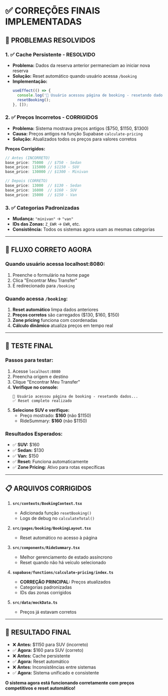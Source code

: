 # ✅ CORREÇÕES FINAIS IMPLEMENTADAS

## 🎯 **PROBLEMAS RESOLVIDOS**

### **1. ✅ Cache Persistente - RESOLVIDO**
- **Problema:** Dados da reserva anterior permaneciam ao iniciar nova reserva
- **Solução:** Reset automático quando usuário acessa `/booking`
- **Implementação:** 
  ```typescript
  useEffect(() => {
    console.log('🔄 Usuário acessou página de booking - resetando dados...');
    resetBooking();
  }, []);
  ```

### **2. ✅ Preços Incorretos - CORRIGIDOS**
- **Problema:** Sistema mostrava preços antigos ($750, $1150, $1300)
- **Causa:** Preços antigos na função Supabase `calculate-pricing`
- **Solução:** Atualizados todos os preços para valores corretos

**Preços Corrigidos:**
```typescript
// Antes (INCORRETO)
base_price: 75000  // $750 - Sedan
base_price: 115000 // $1150 - SUV  
base_price: 130000 // $1300 - Minivan

// Depois (CORRETO)
base_price: 13000  // $130 - Sedan
base_price: 16000  // $160 - SUV
base_price: 15000  // $150 - Van
```

### **3. ✅ Categorias Padronizadas**
- **Mudança:** `"minivan"` → `"van"`
- **IDs das Zonas:** `Z_EWR` → `EWR`, etc.
- **Consistência:** Todos os sistemas agora usam as mesmas categorias

---

## 🔄 **FLUXO CORRETO AGORA**

### **Quando usuário acessa localhost:8080:**
1. Preenche o formulário na home page
2. Clica "Encontrar Meu Transfer"
3. É redirecionado para `/booking`

### **Quando acessa `/booking`:**
1. **Reset automático** limpa dados anteriores
2. **Preços corretos** são carregados ($130, $160, $150)
3. **Zone pricing** funciona com coordenadas
4. **Cálculo dinâmico** atualiza preços em tempo real

---

## 🧪 **TESTE FINAL**

### **Passos para testar:**
1. Acesse `localhost:8080`
2. Preencha origem e destino
3. Clique "Encontrar Meu Transfer"
4. **Verifique no console:**
   ```
   🔄 Usuário acessou página de booking - resetando dados...
   ✅ Reset completo realizado
   ```
5. **Selecione SUV e verifique:**
   - Preço mostrado: **$160** (não $1150)
   - RideSummary: **$160** (não $1150)

### **Resultados Esperados:**
- ✅ **SUV:** $160
- ✅ **Sedan:** $130  
- ✅ **Van:** $150
- ✅ **Reset:** Funciona automaticamente
- ✅ **Zone Pricing:** Ativo para rotas específicas

---

## 📋 **ARQUIVOS CORRIGIDOS**

1. **`src/contexts/BookingContext.tsx`**
   - Adicionada função `resetBooking()`
   - Logs de debug no `calculateTotal()`

2. **`src/pages/booking/BookingLayout.tsx`**
   - Reset automático no acesso à página

3. **`src/components/RideSummary.tsx`**
   - Melhor gerenciamento de estado assíncrono
   - Reset quando não há veículo selecionado

4. **`supabase/functions/calculate-pricing/index.ts`**
   - **CORREÇÃO PRINCIPAL:** Preços atualizados
   - Categorias padronizadas
   - IDs das zonas corrigidos

5. **`src/data/mockData.ts`**
   - Preços já estavam corretos

---

## 🎉 **RESULTADO FINAL**

- ❌ **Antes:** $1150 para SUV (incorreto)
- ✅ **Agora:** $160 para SUV (correto)
- ❌ **Antes:** Cache persistente
- ✅ **Agora:** Reset automático
- ❌ **Antes:** Inconsistências entre sistemas
- ✅ **Agora:** Sistema unificado e consistente

**O sistema agora está funcionando corretamente com preços competitivos e reset automático!** 